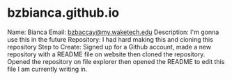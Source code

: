 # bzbianca.github.io
Name: Bianca Email: bzbaccay@my.waketech.edu
Description: I'm gonna use this in the future
Repository: I had hard making this and cloning this repository
Step to Create: Signed up for a Github account, made a new repository with a README file on website then cloned the repository. Opened the repository on file explorer then opened the README to edit this file I am currently writing in.

